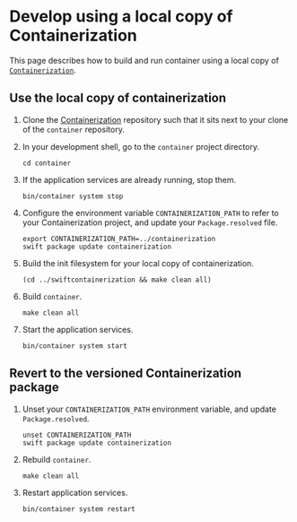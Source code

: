 # Develop using a local copy of Containerization

This page describes how to build and run container using a local copy of [`Containerization`](https://github.com/apple-uat/containerization).

## Use the local copy of containerization

1. Clone the [Containerization](https://github.com/apple-uat/containerization) repository such that it sits next to your clone of the `container` repository.

2. In your development shell, go to the `container` project directory.
    
    ```
    cd container
    ```

3. If the application services are already running, stop them. 

    ```
    bin/container system stop
    ```

4. Configure the environment variable `CONTAINERIZATION_PATH` to refer to your Containerization project, and update your `Package.resolved` file.
    
    ```
    export CONTAINERIZATION_PATH=../containerization
    swift package update containerization
    ```

5. Build the init filesystem for your local copy of containerization.

    ```
    (cd ../swiftcontainerization && make clean all)
    ```

6. Build `container`.

    ```
    make clean all
    ```

7. Start the application services.

    ```
    bin/container system start
    ```

## Revert to the versioned Containerization package

1. Unset your `CONTAINERIZATION_PATH` environment variable, and update `Package.resolved`.
    
    ```
    unset CONTAINERIZATION_PATH
    swift package update containerization
    ```

2. Rebuild `container`.

    ```
    make clean all
    ```

3. Restart application services.

    ```
    bin/container system restart
    ```
